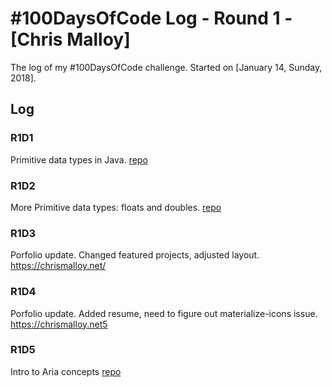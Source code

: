 # #100DaysOfCode Log - Round 1 - [Chris Malloy]

The log of my #100DaysOfCode challenge. Started on [January 14, Sunday, 2018].

## Log

### R1D1 
Primitive data types in Java. [repo](https://github.com/chris-malloy/java101)

### R1D2
More Primitive data types: floats and doubles. [repo](https://github.com/chris-malloy/java101)

### R1D3
Porfolio update. Changed featured projects, adjusted layout. https://chrismalloy.net/

### R1D4
Porfolio update. Added resume, need to figure out materialize-icons issue. https://chrismalloy.net5

### R1D5
Intro to Aria concepts [repo](https://github.com/chris-malloy/aria101)

